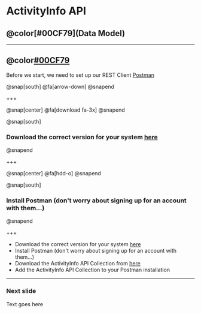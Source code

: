 # ActivityInfo API
## @color[#00CF79](Data Model)

---

## @color[#00CF79](Set-up)

Before we start, we need to set up our REST Client [Postman](https://www.getpostman.com/)

@snap[south]
@fa[arrow-down]
@snapend

+++

@snap[center]
@fa[download fa-3x]
@snapend

@snap[south]
### Download the correct version for your system [here]("https://www.getpostman.com/apps")
@snapend

+++

@snap[center]
@fa[hdd-o]
@snapend

@snap[south]
### Install Postman (don't worry about signing up for an account with them...)
@snapend
 
+++

- Download the correct version for your system [here](https://www.getpostman.com/apps)
- Install Postman (don't worry about signing up for an account with them...)
- Download the ActivityInfo API Collection from [here](https://github.com/jamiewhths/talks/activityinfo/api/data-model/resources/collections.api)
- Add the ActivityInfo API Collection to your Postman installation

---

### Next slide

Text goes here
